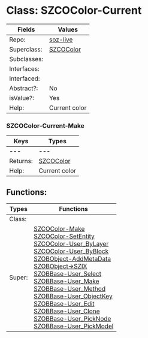 
# Class:	SZCOColor-Current

| Fields | Values |
| --------- | --------- |
| Repo: | [soz-live](/repos/soz-live.html) |
| Superclass: | [SZCOColor](SZCOColor.html) |
| Subclasses: |  |
| Interfaces: |  |
| Interfaced: |  |
| Abstract?: | No |
| isValue?: | Yes |
| Help: | Current color |

### SZCOColor-Current-Make

| Keys | Types |
| --------- | --------- |
| **---** | **---** |
| Returns: | [SZCOColor](SZCOColor.html) |
| Help: | Current color |


## Functions:

| Types | Functions |
| --------- | --------- |
| Class: |  |
| Super: | [SZCOColor-Make](SZCOColor.html) <br> [SZCOColor-SetEntity](SZCOColor.html) <br> [SZCOColor-User_ByLayer](SZCOColor.html) <br> [SZCOColor-User_ByBlock](SZCOColor.html) <br> [SZOBObject-AddMetaData](SZOBObject.html) <br> [SZOBObject->SZIX](SZOBObject.html) <br> [SZOBBase-User_Select](SZOBBase.html) <br> [SZOBBase-User_Make](SZOBBase.html) <br> [SZOBBase-User_Method](SZOBBase.html) <br> [SZOBBase-User_ObjectKey](SZOBBase.html) <br> [SZOBBase-User_Edit](SZOBBase.html) <br> [SZOBBase-User_Clone](SZOBBase.html) <br> [SZOBBase-User_PickNode](SZOBBase.html) <br> [SZOBBase-User_PickModel](SZOBBase.html) |


